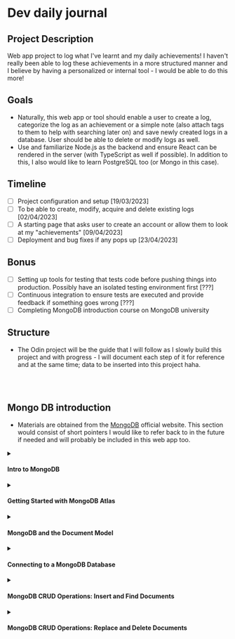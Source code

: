 # Dev daily journal
## Project Description
Web app project to log what I've learnt and my daily achievements! I haven't really been able to log these achievements in a more structured manner and I believe by having a personalized or internal tool - I would be able to do this more!

## Goals
- Naturally, this web app or tool should enable a user to create a log, categorize the log as an achievement or a simple note (also attach tags to them to help with searching later on) and save newly created logs in a database. User should be able to delete or modify logs as well.
- Use and familiarize Node.js as the backend and ensure React can be rendered in the server (with TypeScript as well if possible). In addition to this, I also would like to learn PostgreSQL too (or Mongo in this case).

## Timeline
- [ ] Project configuration and setup [19/03/2023]
- [ ] To be able to create, modify, acquire and delete existing logs [02/04/2023]
- [ ] A starting page that asks user to create an account or allow them to look at my "achievements" [09/04/2023]
- [ ] Deployment and bug fixes if any pops up [23/04/2023]

## Bonus
- [ ] Setting up tools for testing that tests code before pushing things into production. Possibly have an isolated testing environment first [???]
- [ ] Continuous integration to ensure tests are executed and provide feedback if something goes wrong [???]
- [ ] Completing MongoDB introduction course on MongoDB university

## Structure
- The Odin project will be the guide that I will follow as I slowly build this project and with progress - I will document each step of it for reference and at the same time; data to be inserted into this project haha. 

<br/><br/>

## Mongo DB introduction
- Materials are obtained from the [MongoDB](https://learn.mongodb.com/learning-paths/introduction-to-mongodb) official website. This section would consist of short pointers I would like to refer back to in the future if needed and will probably be included in this web app too.

<details><summary><h4>Intro to MongoDB</h4></summary>
<ul>
  <li>Notable keywords; CRUD with MongoDB, search experience, aggregation, indexing, data modeling and transactions</li>
  <li>All exercises are done via IDE on MongoDB course (which is connected to an Atlas cluster)</li>
</ul>
</details>

<details><summary><h4>Getting Started with MongoDB Atlas</h4></summary>
  <ol>
    <li><details><summary><h4>Introduction to MongoDB - Developer Data Platform</h4></summary>
      <ul>
        <li>Database as a serivce (DBaaS) - do not need to configure or manage database but Atlas would do this for us</li>
        <li>Replica Set: data is stored in more than one server (a group of server that holds data). Redundancy and availability</li>
        <li>Type of instances: Clusters (Shared & Dedicated) - serveral mongo servers working  together</li>
        <li>Type of instances: Serverless - charge based on usage and will scale depending  on needs</li>
        <li>Has data API, graphQL API and triggers to enable event driven architecture</li>
      </ul>
    </details></li>
    <li><details>
    <summary><h4>Creating and deploying at Atlas cluster</h4></summary>
      <ul>
        <li>Organizations - define and manager userss and teams</li>
        <li>Projects - create separate projects for development, testing and production</li>
        <li>Add database user for SSH purposes</li>
        <li>Remember add own IP address (or any other) so that MongoDB Atlas doesn't block as it blocks everything but anything within Atlas themselves</li>
        <li>Data explorer can be used to visualize existing data in clusters</li>
      </ul>
    </details></li>
  </ol>
</details>

<details><summary><h4>MongoDB and the Document Model</h4></summary>
  <ol>
    <li><details><summary><h4>MongoDB database</h4></summary>
      <ul>
        <li>MongoDB stored as documents similar to JSON - able to use one format for any applicaitons</li>
        <li>Document - basic unit of data in MongoDB</li>
        <li>Collection - set of documents (structure may not be the same within collection since a document has flexible schema)</li>
        <li>Database - set of collections</li>
        <li>Atlas offers full text search and data visualization</li>
     </ul>
    </details></li>
    <li><details><summary><h4>MongoDB Document Model</h4></summary>
      <ul>
        <li>Documents displayed in JSON and stored in BSON (extension of JSON but in binary which supports multiple different data types) on database.</li>
        <li>Every document requires <code>_id</code> field, if document doesn't have one - MongoDB auto generates ObjectId to represent <code>_id</code> field</li>
        <li>Collections can have different documents schemas in it (because schema is flexbile as it supports polymorphic documents).</li>
        <li>To have more control over database, can have optional schema validation in placed. This can be used to constraint structure of documents.</li> 
       </ul>
    </details></li>
    <li><details><summary><h4>Managing Databases, Collections, and Documents in Atlas Data Explorer</h4></summary>
      <ul>
        <li>Atlas Data Explorer - can create collections or databases and insert documents into databases as required</li>
        <li>Atlas UI - useful for testing purposes</li>
       </ul>
    </details></li>
  </ol>
</details>

<details><summary><h4>Connecting to a MongoDB Database</h4></summary>
  <ol>
    <li><details><summary><h4>Using MongoDB connection strings</h4></summary>
      <ul>
        <li>Connection strings allows us to connect to cluster and work with data. It describes host that we will be using and the options for connecting to MongoDB database</li>
        <li>Connecting string can be used to connect from mongo shell, mongo compass or to any other app</li>
        <li>There exists two formats of connecting string - standard format and DNS seed list format</li>
        <li>Standard format used to connect to standalone clusters, replica sets or sharded clusters</li>
        <li>DNS seed list format provides a DNS server list to connection string. This provides flexibility of deployment and can change servers in rotation without reconfiguring clients.</li>
        <li>Connection string consists of username and password (created database users that have access to database), host and optional port number to database and lastly, additional options</li>
     </ul>
    </details></li>
    <li><details><summary><h4>Connecting to a MongoDB Atlas Cluster with the Shell</h4></summary>
      <ul>
        <li>Will require mongosh to connect into our cluster locally via CLI with provided connection string</li>
        <li>mongosh is a Node.js REPL environment and will enable us to utilize JavaScript languages within the shell</li>
     </ul>
    </details></li>
    <li><details><summary><h4>Connecting to a MongoDB Atlas Cluster with MongoDB Compass</h4></summary>
      <ul>
        <li>GUI to allow us to query and analyze data in cluster</li>
        <li>Enable us to acquire statistical summary of databases existing in cluster</li>
     </ul>
    </details></li>
    <li><details><summary><h4>Connecting to a MongoDB Atlas Cluster from an Application</h4></summary>
      <ul>
        <li>MongoDB drivers allow us to connect database to application using programming language of our choice with provided connection string</li>
        <li>MongoDB documentation to use for configuration and setting up connection to MongoDB database</li>
     </ul>
    </details></li>
    <li><details><summary><h4>Troubleshooting MongoDB Atlas connection errors</h4></summary>
      <ul>
        <li>Network access errors - can be due to not adding IP address for network access</li>
        <li>User authentication errors - can be due to not including password</li>
     </ul>
    </details></li>
  </ol>
</details>

<details><summary><h4>MongoDB CRUD Operations: Insert and Find Documents</h4></summary>
  <ol>
    <li><details><summary><h4>Inserting documents in a MongoDB Collection</h4></summary>
      <ul>
        <li><code>insertOne()</code> and <code>insertMany()</code> are the relevant code to insert documents.</li>
        <li>Note that with the use of <code>insertOne()</code>, if the collection targeted for document insertion does not exist. It will create the collection automatically. This is worth noting as it causes collections to be created unnecessarily.</li>
     </ul>
    </details></li>
    <li><details><summary><h4>Finding documents in a MongoDB Collection</h4></summary>
      <ul>
        <li><code>use database-name</code> will allow us to utilize the database has the relevant collections included. Next, <code>db.collection-name.find()</code> will return documents that can be found in the collection-name inputted.</li>
        <li>To specify what fields/values a document should have - <code>db.collection-name.find({ field-name: value })</code> can be used. This ensures that we want a specific key/field name to contain a specific value</li>
        <li>To target multiple value for a key/field name - <code>db.collection-name.find({ field-name: { $in: [value-one, value-two] } })</code> can be considered where the values we are looking for can be value-one or value-two.</li>
      </ul>
    </details></li>
    <li><details><summary><h4>Finding documents in a MongoDB by using Comparison Operators</h4></summary>
      <ul>
        <li>Examples of comparison operators can be as such <code>$gt</code>, <code>$lt</code>, <code>$gte</code> and <code>$lte</code></li>
        <li>An example of utilizing a comparison operator is <code>db.collection-name.find({ field-name: { $gt: 50 } })</code></li>. Note that in this case <code>field-name</code> could just be a field-name specifically or object.field-name (object is the sub document within a document) - depending on the structure of the document.
        <li>Note that if there is an array of items and even if one item fulfills the comparison operator or condition - the document is retrieved along with the entire array of items (even ones that do not fulfill the condition)</li>
        <li>Those are not the only comparison operator that exists.</li>
      </ul>
    </details></li>
    <li><details><summary><h4>Querying on Array Elements in MongoDB</h4></summary>
      <ul>
        <li>Notice the difference between the two queries. <code>db.collection-name.find({field-name: value})</code> and <code>db.collection-name.find({field-name: {$elemMatch: {$eq: value}}})</code>. The first will return any item with the field that has the scalar value (value does not need to be in an array). The second will return a items with the matching values found in an array for the specified field. The difference is that the second will require values to be in an array.</li>
        <li>Can use <code>$elemMatch</code> to also acquire items that meet the query criteria included. Example, <code>db.collection-name.findOne({sub-document-name: {$elemMatch: {field-name: value, another-field-name: {$lt : value}, other-field-name: {$gte : another value}}}})</code>. This example will provided us with one item that meets the three queries/conditions listed for three separate fields.</li>
      </ul>
    </details></li>
    <li><details><summary><h4>Finding Documents by Using Logical Operators</h4></summary>
      <ul>
        <li>The two logical operators will be $and & $or operators. Example, <code>db.collection-name.find({$and: [{field-name: value}, {another-field-name: {$gte: greater-value}}]})</code>. This can also be accomplished implicitly via <code>db.collection-name.find({field-name: value, another-field-name: {$gte: greater-value}})</code>.</li>
        <li>The $or operator is exactly the same syntax. You can also combine a single query with multiple $or and $and operator together. Note that explicit $and is required first when intention is to have two same $or being used together as the first $or operator will override the subsequent operator as it defies the JSON object structure with all keys required to be unique.</li>
        <li>Example for better visualization 
          <pre><code>
          db.routes.find({
            $and: [
                { $or: [{ dst_airport: "SEA" }, { src_airport: "SEA" }] },
                { $or: [{ "airline.name": "American Airlines" }, { airplane: 320 }] },
              ]
            })
         </code></pre>
        </li>
        <li>Example from assignment to access a sub document with a comparison operator within it - <code>db.sales.find({ couponUsed: true,  purchaseMethod: "Online", "customer.age": { $lte: 25 } })</code></li>
        <li>
          <b>Note.</b> If there are sub documents present, and you are looking to check that the sub-documents has a specific value with the specified field - use the dot notation method to do this. There is a big difference between both code blocks included below
          <pre><code>
          db.sales.find({
            $or: [{ items: {name: "notepad", tags: "school"}}]
          })
          </pre></code>
          <pre><code>
          db.sales.find({
            $or: [{ "items.name": "pens" }, { "items.tags": "writing" }],
          })
          </code></pre>
          The first is we have an <code>$or</code> comparison operator (which in this case isn't really neccessary anymore) to look for an items sub document to have that specific object (if any other items sub documents with object structure that differs from this - it will not meet the query's expression then and will not show up on results). The second in this case looks for <b>any</b> items sub document with either of the fields (checks if it exists) along with the value provided. If any is true, the document will show up regardless of the <a href="https://stackoverflow.com/questions/38129635/mongodb-accessing-subdocuments" target="_blank">object structure</a>.
        </li>
      </ul>
    </details></li>
  </ol>
</details>

<details><summary><h4>MongoDB CRUD Operations: Replace and Delete Documents</h4></summary>
  <ol>
    <li><details><summary><h4>Replacing a Document in MongoDB</h4></summary>
      <ul>
        <li>Using the <code>db.collection-name.replaceOne(filter, replacement, options)</code> will allow us to replace a document within a collection.</li>
        <li>In this case, <code>filter</code> would typically consist of a way to uniquely identify a document within the collection. Additionally, <code>replacement</code> would contain an updated version of the document (excluding its id field) to replace the existing document within our collection.</li>
      </ul>
    </details></li>
    <li><details><summary><h4>Updating a Document in MongoDB</h4></summary>
      <ul>
        <li>Commands to use - <code>updateOne(filter, update, options)</code> along with update operators - <code>$set</code> and <code>$push</code> along with <code>upsert</code> will be taught in this section which are used within the parameters of the <code>updateOne</code> method provided</li>
        <li><code>$set</code> operator can be used to add new fields or values to a document or replace existing fields with new values in a document</li>
        <li><code>$push</code> has the same capabilities as well and it also appends new item to an existing array value or if the array value does not exist in the first place, it creates an array with the new item to be added</li>
        <li>If the filter query filled does not provide any existing document within collection, we would use <code>upsert</code> to create a new document if that were to be the case. Upsert stands for update or insert and is included as an option object which is set to be true or false</li>
        <li>Some examples for better utilization of methods
          Look for specified id and set subscribers field to the value provided
          <pre><code>
          db.podcasts.updateOne(
            {_id: ObjectId("5e8f8f8f8f8f8f8f8f8f8f8")},
            {$set: {subscribers: 98562}}
          )
          </pre></code>
          Look for a document with the specified title value and set the topics value with the provided array. If it does not exist, insert a new document (purpose of upsert). You can also use <code>$inc</code> followed by the field and the value to incrementally increase the existing value by as well if required
          <pre><code>
          db.podcasts.updateOne(
            { title: "The Developer Hub" },
            { $set: { topics: ["databases", "MongoDB"] } },
            { upsert: true }
          )
          </pre></code>
          Add a new item to existing value array of hosts field
          <pre><code>
          db.podcasts.updateOne(
            { _id: ObjectId("5e8f8f8f8f8f8f8f8f8f8f8") },
            { $push: { hosts: "Nic Raboy" } }
          )
          </pre></code>
          To add multiple items to an array (if item does not exist - nothing will happen), you would require the <code>$each</code> command as shown below.
          <pre><code>
          db.birds.updateOne(
            { _id: ObjectId("6268471e613e55b82d7065d7") },
            {
              $push: {
                diet: { $each: ["newts", "opossum", "skunks", "squirrels"] },
              },
            }
          )
          </pre></code>
        </li>
      </ul>
    </details></li>
    <li><details><summary><h4>Updating a Document and acquiring updated version in MongoDB</h4></summary>
      <ul>
        <li>There is a difference between <code>findAndModify({query: {filter-object}, update: {updated-fields-object}, new: true})</code> and <code>updateOne()</code> methods. The first method is used to return document that has just been updated. The <code>new: true</code> ensures that we get an updated version of the document as a return with the first method.</li>
        <li>Typically, we would use <code>updateOne()</code> and <code>findOne()</code> to update a document and then look for the updated document. This does two round trips to and back from the server. This could also return the same document that could have already been outdated to begin with before returning a version that you thought is the most updated version.</li>
        <li>An example is as shown</li>
        <pre><code>
        db.podcasts.findAndModify({
          query: { _id: ObjectId("6261a92dfee1ff300dc80bf1") },
          update: { $inc: { subscribers: 1 } },
          new: true,
        })
        </pre></code>
        Note that you can also set <code>upsert: true</code> to insert a new document if no documents are acquired with the inputted filter query.
      </ul>
    </details></li>
    <li><details><summary><h4>Updating multiple documents in MongoDB</h4></summary>
      <ul>
        <li></li>
      </ul>
    </details></li>
  </ol>
</details>
